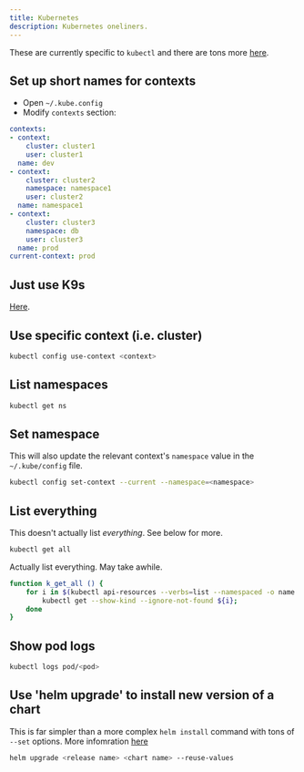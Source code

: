 ```yaml
---
title: Kubernetes
description: Kubernetes oneliners.
---
```

These are currently specific to `kubectl` and there are tons more [here](https://kubernetes.io/docs/reference/kubectl/cheatsheet/).

## Set up short names for contexts

- Open `~/.kube.config`
- Modify `contexts` section:

```yaml
contexts:
- context:
    cluster: cluster1
    user: cluster1
  name: dev
- context:
    cluster: cluster2
    namespace: namespace1
    user: cluster2
  name: namespace1
- context:
    cluster: cluster3
    namespace: db
    user: cluster3
  name: prod
current-context: prod
```

## Just use K9s

[Here](https://k9scli.io/).

## Use specific context (i.e. cluster)

```bash
kubectl config use-context <context>
```

## List namespaces

```bash
kubectl get ns
```

## Set namespace

This will also update the relevant context's `namespace` value in the `~/.kube/config` file.

```bash
kubectl config set-context --current --namespace=<namespace>
```

## List everything

This doesn't actually list _everything_. See below for more.

```bash
kubectl get all
```

Actually list everything. May take awhile.

```bash
function k_get_all () {
    for i in $(kubectl api-resources --verbs=list --namespaced -o name | grep -v "events.events.k8s.io" | grep -v "events" | sort | uniq); do
        kubectl get --show-kind --ignore-not-found ${i};
    done
}
```

## Show pod logs

```bash
kubectl logs pod/<pod>
```

## Use 'helm upgrade' to install new version of a chart

This is far simpler than a more complex `helm install` command with tons of `--set` options. More infomration [here](https://helm.sh/docs/helm/helm_upgrade/)

```bash
helm upgrade <release name> <chart name> --reuse-values
```
